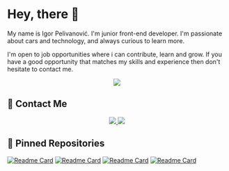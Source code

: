 # Hey, there :wave:


My name is Igor Pelivanović. I'm junior front-end developer. I'm passionate about cars and technology, and always curious to learn more.

I'm open to job opportunities where i can contribute, learn and grow. If you have a good opportunity that matches my skills and experience then don't hesitate to contact me.

<div align="center">
    <a href="(https://igorpelivanovic.github.io//igorpelivanovic" target="_blank">
        <img src="https://img.shields.io/badge/Website-DC143C?style=for-the-badge&logo=medium&logoColor=white" target="_blank" />
    </a>
</div>


## :iphone: Contact Me
<div align="center">
    <a href="mailto:igor.pelivanovic@gmail.com">
        <img src="https://img.shields.io/badge/Gmail-D14836?style=for-the-badge&logo=gmail&logoColor=white" />
    </a>
    <a href="https://linkedin.com/in/igor-pelivanovic-b11653264" target="_blank">
        <img src="https://img.shields.io/badge/LinkedIn-0077B5?style=for-the-badge&logo=linkedin&logoColor=white"/>
    </a>
</div>

## :pushpin: Pinned Repositories

[![Readme Card](https://github-readme-stats.vercel.app/api/pin/?username=igorpelivanovic&repo=infobooks&theme=github_dark )](https://github.com/igorpelivanovic/infobooks)
[![Readme Card](https://github-readme-stats.vercel.app/api/pin/?username=igorpelivanovic&repo=fastbuy&theme=github_dark )](https://github.com/igorpelivanovic/fastbuy)
[![Readme Card](https://github-readme-stats.vercel.app/api/pin/?username=igorpelivanovic&repo=gp&theme=github_dark )](https://github.com/igorpelivanovic/gp)
[![Readme Card](https://github-readme-stats.vercel.app/api/pin/?username=igorpelivanovic&repo=coffieshop&theme=github_dark )](https://github.com/igorpelivanovic/coffieshop)
